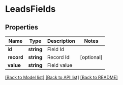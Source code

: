 # LeadsFields

## Properties
Name | Type | Description | Notes
------------ | ------------- | ------------- | -------------
**id** | **string** | Field Id | 
**record** | **string** | Record Id | [optional] 
**value** | **string** | Field value | 

[[Back to Model list]](../README.md#documentation-for-models) [[Back to API list]](../README.md#documentation-for-api-endpoints) [[Back to README]](../README.md)

